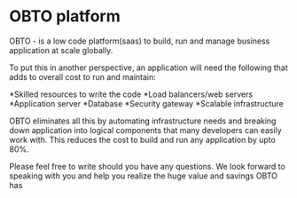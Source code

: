# OBTO platform

OBTO - is a low code platform(saas) to build, run and manage business application at scale globally.

To put this in another perspective, an application will need the following that adds to overall cost to run and maintain:

*Skilled resources to write the code
*Load balancers/web servers
*Application server
*Database
*Security gateway
*Scalable infrastructure

OBTO eliminates all this by automating infrastructure needs and breaking down application into logical components that many developers can easily work with. This reduces the cost to build and run any application by upto 80%.



Please feel free to write should you have any questions. We look forward to speaking with you and help you realize the huge value and savings OBTO has 
